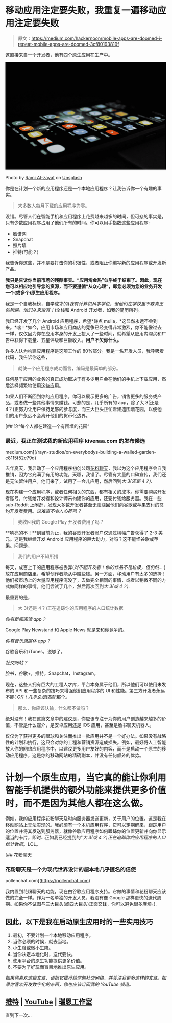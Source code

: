 # 移动应用注定要失败，我重复一遍移动应用注定要失败

> 原文：<https://medium.com/hackernoon/mobile-apps-are-doomed-i-repeat-mobile-apps-are-doomed-3cf80193819f>

这直接来自一个开发者，他有四个原生应用在生产中。

![](img/f5f6d67f2f5d842d73fbc2f742858e5c.png)

Photo by [Rami Al-zayat](https://unsplash.com/photos/w33-zg-dNL4?utm_source=unsplash&utm_medium=referral&utm_content=creditCopyText) on [Unsplash](https://unsplash.com/?utm_source=unsplash&utm_medium=referral&utm_content=creditCopyText)

你是在计划一个新的应用程序还是一个本地应用程序？让我告诉你一个有趣的事实。

> 大多数人每月下载的应用程序为零。

没错。尽管人们在智能手机和应用程序上花费越来越多的时间，但可悲的事实是，只有少数应用程序占用了他们所有的时间。你可以用手指数这些应用程序:

*   脸谱网
*   Snapchat
*   照片墙
*   推特(可能？)

我告诉你这些，并不是要打击你的积极性，或者阻止你编写新的应用程序或开发新产品。

**我只是告诉你当前市场的残酷事实。“应用淘金热”似乎终于结束了。因此，现在您可以相应地引导您的资源，而不要遵循“从众心理”，即您必须为您的业务开发一个(或多个)原生应用程序。**

我是一个自我标榜，自学成才的(*我有计算机科学学位，但他们在学校里不教真正的狗屎。他们从来没有！*)全栈和 Android 开发者，如我的简历所列。

我已经开发了几个 Android 应用程序，希望*赚点 mulla，*这显然永远不会到来。*咄！*如今，应用市场和应用商店的竞争已经变得非常激烈，你不能像过去一样，仅仅因为你在应用本身的开发上投入了一些时间，就希望从应用内购买和广告中获得下载量、五星评级和巨额收入。**用户不欠你什么。**

许多人认为构建应用程序是这项工作的 80%部分。我是一名开发人员，我呼吸着代码，我告诉你这些，

> 就使一个应用程序成功而言，编码是最简单的部分。

任何基于应用的业务的真正成功取决于有多少用户会在他们的手机上下载应用，然后选择频繁地使用这些应用。

如果人们不断回到你的应用程序，你可以展示更多的广告，销售更多的服务或产品，或者做一些其他事情来赚钱。可悲的是，几乎所有的 app，除了大 3(还是 4？)正努力让用户保持足够的参与度，而三大巨头正忙着建造围墙花园，以便他们的用户永远不会离开他们的货币化边界。

[](/rayn-studios/on-everybodys-building-a-walled-garden-c8115f52c79d) [## 论“每个人都在建造一个有围墙的花园”

### 最近，我正在测试我的新应用程序 kivenaa.com 的发布候选

medium.com](/rayn-studios/on-everybodys-building-a-walled-garden-c8115f52c79d) 

去年夏天，我启动了一个应用程序初创公司[花粉聊天](https://pollenchat.com)，我以为这个应用程序会自我推销，因为它充满了有用的功能，天哪，我错了。尽管有大量的口碑宣传，我们还是无法留住用户。他们来了，试用了一会儿应用，然后回到*大 3(还是 4？).*

现在构建一个应用程序，或者任何相关的东西，都有相关的成本。你需要购买开发者账号，付钱给开发者和设计师来构建你的应用，还要付钱给服务器。我在一些 sub-Reddit 上闲逛，发现大多数开发者甚至无法赚回他们向谷歌或苹果支付的签约开发者费用。*这难道不令人心碎吗？*

> 我收回我的 Google Play 开发者费用了吗？

**响亮的不！**到目前为止，我的谷歌开发者账户仅通过横幅广告获得了 2-3 美元。这是我继续开发 Android 应用程序的巨大动力，对吗？这不能怪谷歌或苹果。问题是，

> 我们的用户不知所措

每天，成百上千的应用程序被丢弃(*对不起开发者！你的作品不是垃圾，但仍然…* )放在应用商店里，希望创作者能从中赚些钱。另一方面，移动用户有太多的选择！他们被市场上的大量应用程序淹没了，去做完全相同的事情，或者以稍微不同的方式做同样的事情。他们尝试了几个，然后再次回到*大 3(或 4？).*

最重要的是，

> 大 3(还是 4？)正在追踪你的应用程序的人口统计数据

*你有新闻阅读 app？*

Google Play Newstand 和 Apple News 就是来和你竞争的。

*你有音乐流媒体 app？*

谷歌音乐和 iTunes，说够了。

*社交网站？*

脸书，谷歌+，推特，Snapchat，Instagram。

现在，这些人拥有巨大的工程人才库，平台本身属于他们，所以他们可以使用未发布的 API 和一些复杂的技巧来增强他们应用程序的 UI 和性能。第三方开发者永远不能( *OK！几乎总是*)匹配那个。

> 那么，你应该认输，什么都不做吗？

绝对没有！我在这篇文章中的建议是，你应该专注于为你的用户创造越来越多的价值，不管是什么媒介，是安卓应用还是 iOS 应用，甚至是脸书聊天机器人。

仅仅为了获得更多的眼球和关注而推出一款应用并不是一个好办法。如果没有战略性的计划和执行，这只会对你的工程和营销资源造成损失。例如，最好将人工智能放入你的网络应用程序中，以建议更多用户友好的内容，而不是启动一个原生的移动应用程序，这是你的移动网站的精确副本，并没有任何额外的优势。

# **计划一个原生应用，当它真的能让你利用智能手机提供的额外功能来提供更多价值时，而不是因为其他人都在这么做。**

例如，我的应用程序花粉聊天及时向服务器发送更新，关于用户的位置。这是我在移动网站上无法实现的。我必须有一个本机应用程序，它可以定期醒来，跟踪用户的位置并将其发送到服务器，就像谷歌应用程序如何跟踪你的位置更新并向你显示适当的卡片，即时…正如我已经提到的"*大 3(或 4？)正在追踪你的应用程序的人口统计数据*。LOL。

[](https://pollenchat.com) [## 花粉聊天

### 花粉聊天是一个为现代世界设计的超本地几乎匿名的信使

pollenchat.com](https://pollenchat.com) 

我内置到花粉聊天的功能，现在由谷歌应用程序支持。它做的事情和花粉聊天应该做的完全一样。作为一名单独的开发人员，我没有像 Google 那样更快的迭代周期。如果你不试图与三大巨头(或四大巨头)正面交锋，你可以避免很多麻烦。).

## 因此，以下是我在启动原生应用时的一些实用技巧

1.  最初，不要计划一个本地移动应用程序。
2.  当你必须的时候，就去当地。
3.  小生降或微小生降。
4.  当你决定本地化时，迭代要快。
5.  使用平台的原生功能提供更多价值。
6.  不要为了好玩而盲目地推出原生应用。

*如果你喜欢这篇文章，请把它推荐给你的社交网络，并关注我更多这样的文章。如果你喜欢开发数字化的东西，你也应该订阅我的 YouTube 频道。*

## [推特](https://twitter.com/rajat1saxena) | [YouTube](https://www.youtube.com/channel/UCUmQhjjF9bsIaVDJUHSIIKw) | [瑞恩工作室](https://medium.com/rayn-studios)

直到下一次…